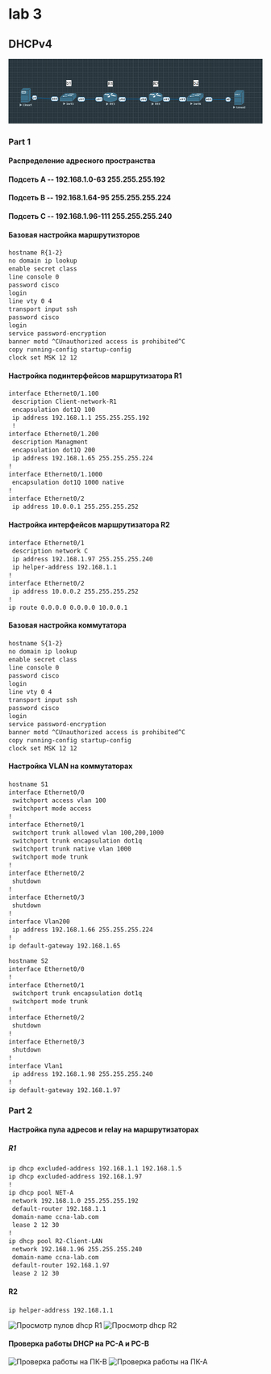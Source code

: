 # lab 3
## DHCPv4
![topology](image.png)

### Part 1
#### Распределение адресного пространства
#### Подсеть А -- 192.168.1.0-63 255.255.255.192
#### Подсеть В -- 192.168.1.64-95 255.255.255.224
#### Подсеть С -- 192.168.1.96-111 255.255.255.240

#### Базовая настройка маршрутизторов 
```
hostname R{1-2}
no domain ip lookup
enable secret class
line console 0
password cisco
login
line vty 0 4
transport input ssh
password cisco
login
service password-encryption
banner motd ^CUnauthorized access is prohibited^C
copy running-config startup-config
clock set MSK 12 12
```
#### Настройка подинтерфейсов маршрутизатора R1

```
interface Ethernet0/1.100
 description Client-network-R1
 encapsulation dot1Q 100
 ip address 192.168.1.1 255.255.255.192
 !
interface Ethernet0/1.200
 description Managment
 encapsulation dot1Q 200
 ip address 192.168.1.65 255.255.255.224
!
interface Ethernet0/1.1000
 encapsulation dot1Q 1000 native
!
interface Ethernet0/2
 ip address 10.0.0.1 255.255.255.252
```
#### Настройка интерфейсов маршрутизатора R2

```
interface Ethernet0/1
 description network C
 ip address 192.168.1.97 255.255.255.240
 ip helper-address 192.168.1.1
!
interface Ethernet0/2
 ip address 10.0.0.2 255.255.255.252
!
ip route 0.0.0.0 0.0.0.0 10.0.0.1
```
#### Базовая настройка коммутатора
```
hostname S{1-2}
no domain ip lookup
enable secret class
line console 0
password cisco
login
line vty 0 4
transport input ssh
password cisco
login
service password-encryption
banner motd ^CUnauthorized access is prohibited^C
copy running-config startup-config
clock set MSK 12 12
```
#### Настройка VLAN на коммутаторах

```
hostname S1
interface Ethernet0/0
 switchport access vlan 100
 switchport mode access
!         
interface Ethernet0/1
 switchport trunk allowed vlan 100,200,1000
 switchport trunk encapsulation dot1q
 switchport trunk native vlan 1000
 switchport mode trunk
!         
interface Ethernet0/2
 shutdown
!         
interface Ethernet0/3
 shutdown
!         
interface Vlan200
 ip address 192.168.1.66 255.255.255.224
!         
ip default-gateway 192.168.1.65
```
```
hostname S2
interface Ethernet0/0
!         
interface Ethernet0/1
 switchport trunk encapsulation dot1q
 switchport mode trunk
!         
interface Ethernet0/2
 shutdown
!         
interface Ethernet0/3
 shutdown
!         
interface Vlan1
 ip address 192.168.1.98 255.255.255.240
!         
ip default-gateway 192.168.1.97
```

### Part 2

#### Настройка пула адресов и relay на маршрутизаторах
##### R1
```
ip dhcp excluded-address 192.168.1.1 192.168.1.5
ip dhcp excluded-address 192.168.1.97
!
ip dhcp pool NET-A
 network 192.168.1.0 255.255.255.192
 default-router 192.168.1.1 
 domain-name ccna-lab.com
 lease 2 12 30
!
ip dhcp pool R2-Client-LAN
 network 192.168.1.96 255.255.255.240
 domain-name ccna-lab.com
 default-router 192.168.1.97 
 lease 2 12 30
 ```

 #### R2
 ``` ip helper-address 192.168.1.1 ```

 ![Просмотр пулов dhcp R1](image-1.png)
 ![Просмотр dhcp R2](image-2.png)

#### Проверка работы DHCP на PC-A и PC-B
![Проверка работы на ПК-В](image-3.png)
![Проверка работы на ПК-А](image-4.png)